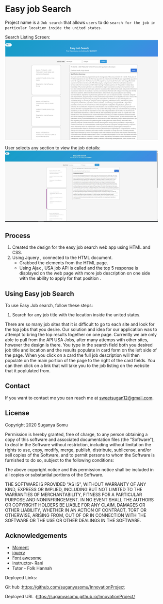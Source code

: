 # Easy job Search

Project name is a `Job search` that allows `users` to do `search for the job in particular location inside the united states`.

Search Listing Screen:
![Product Name Screen Shot][product-screenshot]

User selects any section to view the job details:
![Product Name Screen Shot][product-screenshot2]

## Process

1. Created the design for the easy job search web app using HTML and CSS.
2. Using Jquery , connected to the HTML document.
   - Grabbed the elements from the HTML page.
   - Using Ajax , USA job APi is called and the top 5 response is displayed on the web page with more job description on one side with the ability to apply for that position .

## Using Easy job Search

To use Easy Job search, follow these steps:

1. Search for any job title with the location inside the united states.

There are so many job sites that it is difficult to go to each site and look for the top jobs that you desire. Our solution and idea for our application was to attempt to bring the top results together on one page. Currently we are only able to pull from the API USA Jobs, after many attemps with other sites, however the design is there. You type in the search field both you desired job title and location and the results populate in card form on the left side of the page. When you click on a card the full job description will then populate on the main portion of the page to the right of the card fields. You can then click on a link that will take you to the job listing on the website that it poplulated from.

## Contact

If you want to contact me you can reach me at sweetsugan12@gmail.com.

## License

Copyright 2020 Suganya Somu

Permission is hereby granted, free of charge, to any person obtaining a copy of this software and associated documentation files (the "Software"), to deal in the Software without restriction, including without limitation the rights to use, copy, modify, merge, publish, distribute, sublicense, and/or sell copies of the Software, and to permit persons to whom the Software is furnished to do so, subject to the following conditions:

The above copyright notice and this permission notice shall be included in all copies or substantial portions of the Software.

THE SOFTWARE IS PROVIDED "AS IS", WITHOUT WARRANTY OF ANY KIND, EXPRESS OR IMPLIED, INCLUDING BUT NOT LIMITED TO THE WARRANTIES OF MERCHANTABILITY, FITNESS FOR A PARTICULAR PURPOSE AND NONINFRINGEMENT. IN NO EVENT SHALL THE AUTHORS OR COPYRIGHT HOLDERS BE LIABLE FOR ANY CLAIM, DAMAGES OR OTHER LIABILITY, WHETHER IN AN ACTION OF CONTRACT, TORT OR OTHERWISE, ARISING FROM, OUT OF OR IN CONNECTION WITH THE SOFTWARE OR THE USE OR OTHER DEALINGS IN THE SOFTWARE.

## Acknowledgements

- [Moment](https://bulma.io/)
- [jquery](https://jquery.com/)
- [Font awesome](https://fontawesome.com/)
- Instructor- Rani
- Tutor - Folk Hannah

<!-- MARKDOWN LINKS & IMAGES -->

[product-screenshot]: Assets/JobSearch.png
[product-screenshot2]: Assets/jobsearch2.JPG

Deployed Links:

Git hub :https://github.com/suganyasomu/InnovationProject

Deployed URL :https://suganyasomu.github.io/InnovationProject/
